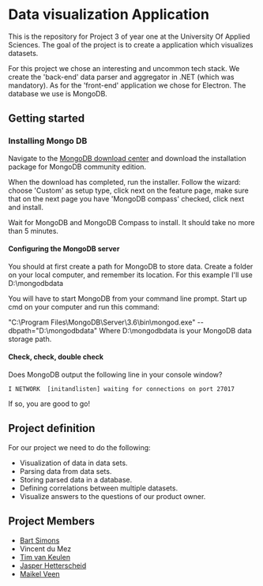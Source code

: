 # Data visualization Application

This is the repository for Project 3 of year one at the University Of Applied Sciences. The goal of the project is to create a application which visualizes datasets. 

For this project we chose an interesting and uncommon tech stack. We create the 'back-end' data parser and aggregator in .NET (which was mandatory). As for the 'front-end' application we chose for Electron. The database we use is MongoDB.

## Getting started

### Installing Mongo DB

Navigate to the [MongoDB download center](https://www.mongodb.com/download-center#atlas) and download the installation package for MongoDB community edition.

When the download has completed, run the installer. Follow the wizard: choose 'Custom' as setup type, click next on the feature page, make sure that on the next page you have 'MongoDB compass' checked, click next and install.

Wait for MongoDB and MongoDB Compass to install. It should take no more than 5 minutes.

#### Configuring the MongoDB server
You should at first create a path for MongoDB to store data. Create a folder on your local computer, and remember its location. For this example I'll use D:\mongodbdata

You will have to start MongoDB from your command line prompt. Start up cmd on your computer and run this command:

"C:\Program Files\MongoDB\Server\3.6\bin\mongod.exe" --dbpath="D:\mongodbdata"
Where D:\mongodbdata is your MongoDB data storage path.

#### Check, check, double check
Does MongoDB output the following line in your console window?

```
I NETWORK  [initandlisten] waiting for connections on port 27017
```
If so, you are good to go!
## Project definition

For our project we need to do the following:

- Visualization of data in data sets.
- Parsing data from data sets.
- Storing parsed data in a database.
- Defining correlations between multiple datasets.
- Visualize answers to the questions of our product owner.

## Project Members
- [Bart Simons](https://github.com/bmsimons)
- Vincent du Mez
- [Tim van Keulen](https://github.com/TimvanKeulen)
- [Jasper Hetterscheid](https://github.com/jasperh97)
- [Maikel Veen](https://github.com/MaikelVeen)
